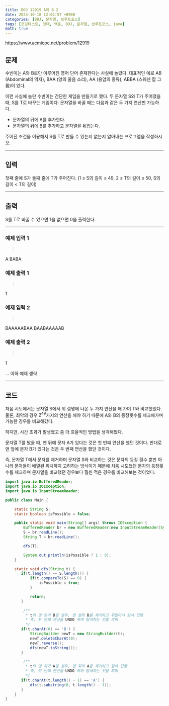 ```yaml
---
title: BOJ 12919 A와 B 2
date: 2024-10-18 12:02:57 +0900
categories: [BOJ, 문자열, 브루트포스]
tags: [코딩테스트, 코테, 백준, BOJ, 문자열, 브루트포스, java]
math: true
---
```


<https://www.acmicpc.net/problem/12919>

## 문제
수빈이는 A와 B로만 이루어진 영어 단어 존재한다는 사실에 놀랐다. 대표적인 예로 AB (Abdominal의 약자), BAA (양의 울음 소리), AA (용암의 종류), ABBA (스웨덴 팝 그룹)이 있다.

이런 사실에 놀란 수빈이는 간단한 게임을 만들기로 했다. 두 문자열 S와 T가 주어졌을 때, S를 T로 바꾸는 게임이다. 문자열을 바꿀 때는 다음과 같은 두 가지 연산만 가능하다.

- 문자열의 뒤에 A를 추가한다.
- 문자열의 뒤에 B를 추가하고 문자열을 뒤집는다.

주어진 조건을 이용해서 S를 T로 만들 수 있는지 없는지 알아내는 프로그램을 작성하시오. 

---
## 입력
첫째 줄에 S가 둘째 줄에 T가 주어진다. (1 ≤ S의 길이 ≤ 49, 2 ≤ T의 길이 ≤ 50, S의 길이 < T의 길이)

---
## 출력
S를 T로 바꿀 수 있으면 1을 없으면 0을 출력한다.

---
### 예제 입력 1
> <pre>
A
BABA
> </pre>

### 예제 출력 1
> <pre>
1
> </pre>

### 예제 입력 2
> <pre>
BAAAAABAA
BAABAAAAAB
> </pre>

### 예제 출력 2
> <pre>
1
> </pre>

... 이하 예제 생략

---
## 코드

처음 시도에서는 문자열 S에서 위 설명에 나온 두 가지 연산을 해 가며 T와 비교했었다.
물론, 최악의 경우 $2^{49}$가지의 연산을 해야 하기 때문에 A와 B의 등장횟수를 체크해가며 가능한 경우를 비교해갔다.

하지만, 시간 초과가 발생했고 좀 더 효율적인 방법을 생각해봤다.

문자열 T를 봤을 때, 맨 뒤에 문자 A가 있다는 것은 첫 번째 연산을 했던 것이다.
반대로 맨 앞에 문자 B가 있다는 것은 두 번째 연산을 했던 것이다.

즉, 문자열 T에서 문자를 제거하며 문자열 S와 비교하는 것은 문자의 등장 횟수 뿐만 아니라 문자들이 배열된 위치까지 고려하는 방식이기 때문에 처음 시도했던 문자의 등장횟수를 체크하며 문자열을 비교했던 경우보다 훨씬 적은 경우를 비교해보는 것이었다.

```java
import java.io.BufferedReader;
import java.io.IOException;
import java.io.InputStreamReader;

public class Main {

    static String S;
    static boolean isPossible = false;

    public static void main(String[] args) throws IOException {
        BufferedReader br = new BufferedReader(new InputStreamReader(System.in));
        S = br.readLine();
        String T = br.readLine();

        dfs(T);

        System.out.println(isPossible ? 1 : 0);
    }

    static void dfs(String t) {
       if(t.length() == S.length()) {
           if(t.compareTo(S) == 0) {
               isPossible = true;
           }

           return;
       }

        /**
         * t의 맨 앞이 B일 경우, 맨 앞의 B를 제거하고 뒤집어서 탐색 진행
         * 즉, 두 번째 연산을 UNDO 하며 탐색하는 것을 의미
         */
       if(t.charAt(0) == 'B') {
           StringBuilder newT = new StringBuilder(t);
           newT.deleteCharAt(0);
           newT.reverse();
           dfs(newT.toString());
       }

        /**
         * t의 맨 뒤가 A일 경우, 맨 뒤의 A를 제거하고 탐색 진행
         * 즉, 첫 번째 연산을 UNDO 하며 탐색하는 것을 의미
         */
       if(t.charAt(t.length() - 1) == 'A') {
           dfs(t.substring(0, t.length() - 1));
       }
    }
}
```
